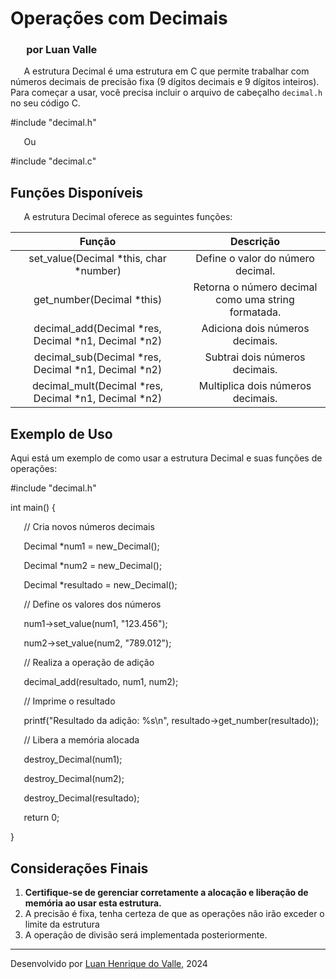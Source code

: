 # **Operações com Decimais**
### `	`**por Luan Valle**
`	`A estrutura Decimal é uma estrutura em C que permite trabalhar com números decimais de precisão fixa (9 dígitos decimais e 9 dígitos inteiros). Para começar a usar, você precisa incluir o arquivo de cabeçalho `decimal.h` no seu código C.	

#include "decimal.h" 

`	`Ou	

#include "decimal.c" 
## **Funções Disponíveis**
`	`A estrutura Decimal oferece as seguintes funções:

|**Função**|**Descrição**|
| :-: | :-: |
|set\_value(Decimal \*this, char \*number)|Define o valor do número decimal.|
|get\_number(Decimal \*this)|Retorna o número decimal como uma string formatada.|
|decimal\_add(Decimal \*res, Decimal \*n1, Decimal \*n2)|Adiciona dois números decimais.|
|decimal\_sub(Decimal \*res, Decimal \*n1, Decimal \*n2)|Subtrai dois números decimais.|
|decimal\_mult(Decimal \*res, Decimal \*n1, Decimal \*n2)|Multiplica dois números decimais.|
## **Exemplo de Uso**
Aqui está um exemplo de como usar a estrutura Decimal e suas funções de operações:

#include "decimal.h"

int main() {

`	`// Cria novos números decimais

`	`Decimal \*num1 = new\_Decimal();

`	`Decimal \*num2 = new\_Decimal();

`	`Decimal \*resultado = new\_Decimal();



`	`// Define os valores dos números

`	`num1->set\_value(num1, "123.456");

`	`num2->set\_value(num2, "789.012");



`	`// Realiza a operação de adição

`	`decimal\_add(resultado, num1, num2);



`	`// Imprime o resultado

`	`printf("Resultado da adição: %s\n", resultado->get\_number(resultado));



`	`// Libera a memória alocada

`	`destroy\_Decimal(num1);

`	`destroy\_Decimal(num2);

`	`destroy\_Decimal(resultado);



`	`return 0;

}
## **Considerações Finais**
1. **Certifique-se de gerenciar corretamente a alocação e liberação de memória ao usar esta estrutura.**
1. A precisão é fixa, tenha certeza de que as operações não irão exceder o limite da estrutura
1. A operação de divisão será implementada posteriormente.
-----
Desenvolvido por [Luan Henrique do Valle](https://github.com/luanvalle01), 2024
